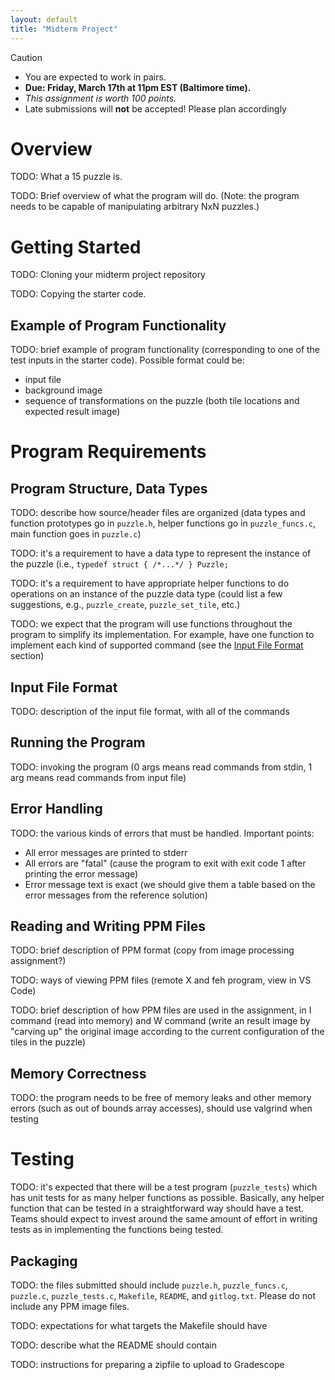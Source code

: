 ```yaml
---
layout: default
title: "Midterm Project"
---
```



<div class='admonition caution'>
<div class='title'>Caution</div>
<div class='content'>
<ul>
<li>You are expected to work in pairs.</li>
<li><strong>Due: Friday, March 17th at 11pm EST (Baltimore time).</strong></li>
<li><em>This assignment is worth 100 points.</em></li>
<li>Late submissions will <b>not</b> be accepted! Please plan accordingly</li>
</ul>
</div>
</div>

# Overview

TODO: What a 15 puzzle is.

TODO: Brief overview of what the program will do. (Note: the program needs to
be capable of manipulating arbitrary NxN puzzles.)

# Getting Started

TODO: Cloning your midterm project repository

TODO: Copying the starter code.

## Example of Program Functionality

TODO: brief example of program functionality (corresponding to one of
the test inputs in the starter code). Possible format could be:

* input file
* background image
* sequence of transformations on the puzzle (both tile locations
  and expected result image)

# Program Requirements

## Program Structure, Data Types

TODO: describe how source/header files are organized (data types
and function prototypes go in `puzzle.h`, helper functions go
in `puzzle_funcs.c`, main function goes in `puzzle.c`)

TODO: it's a requirement to have a data type to represent the
instance of the puzzle (i.e., `typedef struct { /*...*/ } Puzzle;`

TODO: it's a requirement to have appropriate helper functions
to do operations on an instance of the puzzle data type
(could list a few suggestions, e.g., `puzzle_create`,
`puzzle_set_tile`, etc.)

TODO: we expect that the program will use functions throughout the
program to simplify its implementation. For example, have one
function to implement each kind of supported command
(see the [Input File Format](#input-file-format) section)

## Input File Format

TODO: description of the input file format, with all of the commands

## Running the Program

TODO: invoking the program (0 args means read commands from stdin, 1 arg
means read commands from input file)

## Error Handling

TODO: the various kinds of errors that must be handled. Important
points:

* All error messages are printed to stderr
* All errors are "fatal" (cause the program to exit with exit code 1
  after printing the error message)
* Error message text is exact (we should give them a table based on
  the error messages from the reference solution)

## Reading and Writing PPM Files

TODO: brief description of PPM format (copy from image processing assignment?)

TODO: ways of viewing PPM files (remote X and feh program, view in VS Code)

TODO: brief description of how PPM files are used in the assignment,
in I command (read into memory) and W command (write an result image by
"carving up" the original image according to the current configuration of
the tiles in the puzzle)

## Memory Correctness

TODO: the program needs to be free of memory leaks and other memory errors
(such as out of bounds array accesses), should use valgrind when testing

# Testing

TODO: it's expected that there will be a test program (`puzzle_tests`)
which has unit tests for as many helper functions as possible. Basically,
any helper function that can be tested in a straightforward way
should have a test. Teams should expect to invest around the same amount
of effort in writing tests as in implementing the functions being tested.

## Packaging

TODO: the files submitted should include `puzzle.h`, `puzzle_funcs.c`,
`puzzle.c`, `puzzle_tests.c`, `Makefile`, `README`, and `gitlog.txt`.
Please do not include any PPM image files.

TODO: expectations for what targets the Makefile should have

TODO: describe what the README should contain

TODO: instructions for preparing a zipfile to upload to Gradescope
